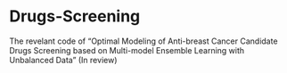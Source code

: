 # Drugs-Screening
The revelant code of “Optimal Modeling of Anti-breast Cancer Candidate Drugs Screening based on Multi-model Ensemble Learning with Unbalanced Data” (In review)
